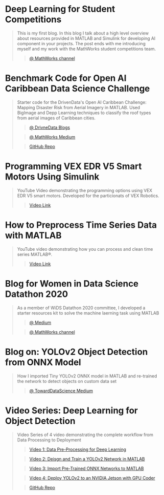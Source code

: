 
# Deep Learning for Student Competitions

> This is my first blog. In this blog I talk about a high level overview about resources provided in MATLAB and Simulink for developing AI component in your projects. The post ends with me introducing myself and my work with the MathWorks student competitions team. 
>
>> [@ MathWorks channel](https://blogs.mathworks.com/racing-lounge/2019/05/29/deep-learning-for-student-competitions/)

# Benchmark Code for Open AI Caribbean Data Science Challenge

> Starter code for the DrivenData's Open AI Caribbean Challenge: Mapping Disaster Risk from Aerial Imagery in MATLAB. Used BigImage and Depp Learning techniques to classify the roof types from aerial images of Caribbean cities.
>
>> [@ DrivneData Blogs](http://drivendata.co/blog/disaster-response-roof-type-benchmark/)
>
>> [@ MathWorks Medium](https://medium.com/mathworks/open-ai-caribbean-data-science-challenge-e51d627058cd)
>
>> [GitHub Repo](https://github.com/drivendataorg/openai-caribbean-challenge-benchmark)

# Programming VEX EDR V5 Smart Motors Using Simulink

> YouTube Video demonstrating the programming options using VEX EDR V5 smart motors. Developed for the particionats of VEX Robotics. 
>
>> [Video Link](https://www.mathworks.com/videos/programming-vex-edr-v5-smart-motors-using-simulink-1555931743856.html)

# How to Preprocess Time Series Data with MATLAB

> YouTube video demonstrating how you can process and clean time series MATLAB®.
>
>> [Video Link](https://www.youtube.com/watch?v=CsqtMGDnMBw&list=PLn8PRpmsu08oBSjfGe8WIMN-2_rwWFSgr&index=15)

# Blog for Women in Data Science Datathon 2020

> As a member of WiDS Datathon 2020 committee, I developed a starter resources kit to solve the machine laerning task using MATLAB
>
>> [@ Medium](https://medium.com/mathworks/matlab-benchmark-code-for-wids-datathon-2020-7779d6d4a856)
>
>> [@ MathWorks channel](https://blogs.mathworks.com/racing-lounge/2020/01/17/matlab-benchmark-code-for-wids-datathon-2020/)

# Blog on: YOLOv2 Object Detection from ONNX Model

> How I imported Tiny YOLOv2 ONNX model in MATLAB and re-trained the network to detect objects on custom data set
>
>> [@ TowardDataScience Medium](https://towardsdatascience.com/yolov2-object-detection-from-onnx-model-in-matlab-3bb25568aa15)

# Video Series: Deep Learning for Object Detection

> Video Series of 4 video demonstrating the complete workflow from Data Processing to Deployment
>
>> [Video 1: Data Pre-Processing for Deep Learning](https://www.youtube.com/watch?v=g_Vj1ASBcYo&list=PLn8PRpmsu08oLufaYWEvcuez8Rq7q4O7D&index=44)
>
>>[Video 2: Deisgn and Train a YOLOv2 Network in MATLAB](https://www.youtube.com/watch?v=xOvuQ6DY_4w&list=PLn8PRpmsu08oLufaYWEvcuez8Rq7q4O7D&index=46)
>
>>[Video 3: Import Pre-Trained ONNX Networks to MATLAB](https://www.youtube.com/watch?v=5bnIYH6P-vE&list=PLn8PRpmsu08oLufaYWEvcuez8Rq7q4O7D&index=45)
>
>>[Video 4: Deploy YOLOv2 to an NVIDIA Jetson with GPU Coder](https://www.mathworks.com/videos/deploy-yolov2-to-an-nvidia-jetson-1578035533852.html)
>
>>[GitHub Repo](https://github.com/mathworks-robotics/deep-learning-for-object-detection-yolov2)

